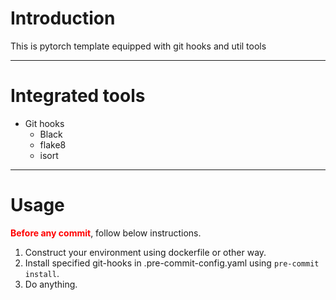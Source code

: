 # Introduction
This is pytorch template equipped with git hooks and util tools

---

# Integrated tools
* Git hooks
    * Black
    * flake8
    * isort

---

# Usage
<span style="color:red">**Before any commit**</span>, follow below instructions.
1. Construct your environment using dockerfile or other way.
2. Install specified git-hooks in .pre-commit-config.yaml using `pre-commit install`.
3. Do anything.
